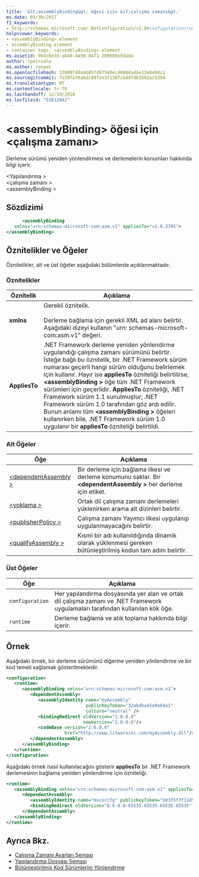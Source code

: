 ```yaml
---
title: '&lt;assemblyBinding&gt; öğesi için &lt;çalışma zamanı&gt;'
ms.date: 03/30/2017
f1_keywords:
- http://schemas.microsoft.com/.NetConfiguration/v2.0#configuration/runtime/assemblyBinding
helpviewer_keywords:
- <assemblyBinding> element
- assemblyBinding element
- container tags, <assemblyBinding> element
ms.assetid: 964cbb35-ab49-4498-8471-209689e5dada
author: rpetrusha
ms.author: ronpet
ms.openlocfilehash: 33900f40aab85fd67540ecd6004a46e13e8eb8c2
ms.sourcegitcommit: fa38fe76abdc8972e37138fcb4dfdb3502ac5394
ms.translationtype: MT
ms.contentlocale: tr-TR
ms.lasthandoff: 12/19/2018
ms.locfileid: "53612042"
---
```

# <a name="ltassemblybindinggt-element-for-ltruntimegt"></a>&lt;assemblyBinding&gt; öğesi için &lt;çalışma zamanı&gt;
Derleme sürümü yeniden yönlendirmesi ve derlemelerin konumları hakkında bilgi içerir.  
  
 \<Yapılandırma >  
\<çalışma zamanı >  
\<assemblyBinding >  
  
## <a name="syntax"></a>Sözdizimi  
  
```xml  
      <assemblyBinding    
   xmlns="urn:schemas-microsoft-com:asm.v1" appliesTo="v1.0.3705">  
</assemblyBinding>  
```  
  
## <a name="attributes-and-elements"></a>Öznitelikler ve Öğeler  
 Öznitelikler, alt ve üst öğeler aşağıdaki bölümlerde açıklanmaktadır.  
  
### <a name="attributes"></a>Öznitelikler  
  
|Öznitelik|Açıklama|  
|---------------|-----------------|  
|**xmlns**|Gerekli öznitelik.<br /><br /> Derleme bağlama için gerekli XML ad alanı belirtir. Aşağıdaki dizeyi kullanın "urn: schemas-microsoft-com:asm.v1" değeri.|  
|**AppliesTo**|.NET Framework derleme yeniden yönlendirme uygulandığı çalışma zamanı sürümünü belirtir. İsteğe bağlı bu öznitelik, bir .NET Framework sürüm numarası geçerli hangi sürüm olduğunu belirlemek için kullanır. Hayır ise **appliesTo** özniteliği belirtilirse,  **\<assemblyBinding >** öğe tüm .NET Framework sürümleri için geçerlidir. **AppliesTo** özniteliği, .NET Framework sürüm 1.1 sunulmuştur; .NET Framework sürüm 1.0 tarafından göz ardı edilir. Bunun anlamı tüm  **\<assemblyBinding >** öğeleri kullanırken bile, .NET Framework sürüm 1.0 uygulanır bir **appliesTo** özniteliği belirtildi.|  
  
### <a name="child-elements"></a>Alt Öğeler  
  
|Öğe|Açıklama|  
|-------------|-----------------|  
|[\<dependentAssembly >](../../../../../docs/framework/configure-apps/file-schema/runtime/dependentassembly-element.md)|Bir derleme için bağlama ilkesi ve derleme konumunu saklar. Bir  **\<dependentAssembly >** her derleme için etiket.|  
|[\<yoklama >](../../../../../docs/framework/configure-apps/file-schema/runtime/probing-element.md)|Ortak dil çalışma zamanı derlemeleri yüklenirken arama alt dizinleri belirtir.|  
|[\<publisherPolicy >](../../../../../docs/framework/configure-apps/file-schema/runtime/publisherpolicy-element.md)|Çalışma zamanı Yayımcı ilkesi uygulanıp uygulanmayacağını belirtir.|  
|[\<qualifyAssembly >](../../../../../docs/framework/configure-apps/file-schema/runtime/qualifyassembly-element.md)|Kısmi bir adı kullanıldığında dinamik olarak yüklenmesi gereken bütünleştirilmiş kodun tam adını belirtir.|  
  
### <a name="parent-elements"></a>Üst Öğeler  
  
|Öğe|Açıklama|  
|-------------|-----------------|  
|`configuration`|Her yapılandırma dosyasında yer alan ve ortak dil çalışma zamanı ve .NET Framework uygulamaları tarafından kullanılan kök öğe.|  
|`runtime`|Derleme bağlama ve atık toplama hakkında bilgi içerir.|  
  
## <a name="example"></a>Örnek  
 Aşağıdaki örnek, bir derleme sürümünü diğerine yeniden yönlendirme ve bir kod temeli sağlamak gösterilmektedir.  
  
```xml  
<configuration>  
   <runtime>  
      <assemblyBinding xmlns="urn:schemas-microsoft-com:asm.v1">  
         <dependentAssembly>  
            <assemblyIdentity name="myAssembly"  
                              publicKeyToken="32ab4ba45e0a69a1"  
                              culture="neutral" />  
            <bindingRedirect oldVersion="1.0.0.0"  
                             newVersion="2.0.0.0"/>  
            <codeBase version="2.0.0.0"  
                      href="http://www.litwareinc.com/myAssembly.dll"/>  
         </dependentAssembly>  
      </assemblyBinding>  
   </runtime>  
</configuration>  
```  
  
 Aşağıdaki örnek nasıl kullanılacağını gösterir **appliesTo** bir .NET Framework derlemesinin bağlama yeniden yönlendirme için özniteliği.  
  
```xml  
<runtime>  
   <assemblyBinding xmlns="urn:schemas-microsoft-com:asm.v1" appliesTo="v1.0.3705">  
      <dependentAssembly>   
         <assemblyIdentity name="mscorcfg" publicKeyToken="b03f5f7f11d50a3a" culture=""/>  
         <bindingRedirect oldVersion="0.0.0.0-65535.65535.65535.65535" newVersion="1.0.3300.0"/>  
      </dependentAssembly>  
   </assemblyBinding>  
</runtime>  
```  
  
## <a name="see-also"></a>Ayrıca Bkz.  
- [Çalışma Zamanı Ayarları Şeması](../../../../../docs/framework/configure-apps/file-schema/runtime/index.md)  
- [Yapılandırma Dosyası Şeması](../../../../../docs/framework/configure-apps/file-schema/index.md)  
- [Bütünleştirilmiş Kod Sürümlerini Yönlendirme](../../../../../docs/framework/configure-apps/redirect-assembly-versions.md)
